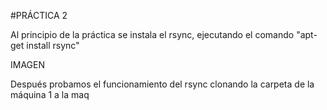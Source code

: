 #PRÁCTICA 2

Al principio de la práctica se instala el rsync, ejecutando el comando "apt-get install rsync"

IMAGEN

Después probamos el funcionamiento del rsync clonando la carpeta de la máquina 1 a la maq

